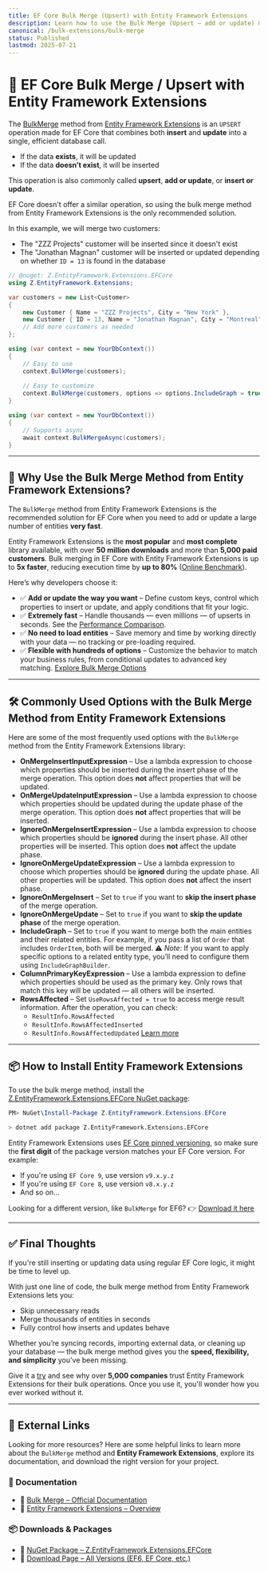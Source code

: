 ```yaml
---
title: EF Core Bulk Merge (Upsert) with Entity Framework Extensions  
description: Learn how to use the Bulk Merge (Upsert – add or update) method from Entity Framework Extensions to efficiently merge entities in your database.  
canonical: /bulk-extensions/bulk-merge  
status: Published  
lastmod: 2025-07-21  
---
```


# 🧩 EF Core Bulk Merge / Upsert with Entity Framework Extensions

The [BulkMerge](https://entityframework-extensions.net/bulk-merge) method from [Entity Framework Extensions](https://entityframework-extensions.net/bulk-merge) is an `UPSERT` operation made for EF Core that combines both **insert** and **update** into a single, efficient database call.

* If the data **exists**, it will be updated
* If the data **doesn’t exist**, it will be inserted

This operation is also commonly called **upsert**, **add or update**, or **insert or update**.

EF Core doesn't offer a similar operation, so using the bulk merge method from Entity Framework Extensions is the only recommended solution.

In this example, we will merge two customers:

* The "ZZZ Projects" customer will be inserted since it doesn't exist
* The "Jonathan Magnan" customer will be inserted or updated depending on whether `ID = 13` is found in the database

```csharp
// @nuget: Z.EntityFramework.Extensions.EFCore
using Z.EntityFramework.Extensions;

var customers = new List<Customer>
{
    new Customer { Name = "ZZZ Projects", City = "New York" },
    new Customer { ID = 13, Name = "Jonathan Magnan", City = "Montreal" }
    // Add more customers as needed
};

using (var context = new YourDbContext())
{
    // Easy to use
    context.BulkMerge(customers);
    
    // Easy to customize
    context.BulkMerge(customers, options => options.IncludeGraph = true);
}

using (var context = new YourDbContext())
{
    // Supports async
    await context.BulkMergeAsync(customers);
}
```

---

## 🚀 Why Use the Bulk Merge Method from Entity Framework Extensions?

The `BulkMerge` method from Entity Framework Extensions is the recommended solution for EF Core when you need to add or update a large number of entities **very fast**.

Entity Framework Extensions is the **most popular** and **most complete** library available, with over **50 million downloads** and more than **5,000 paid customers**. Bulk merging in EF Core with Entity Framework Extensions is up to **5x faster**, reducing execution time by **up to 80%** ([Online Benchmark](https://dotnetfiddle.net/hmDtiI)).

Here’s why developers choose it:

* ✅ **Add or update the way you want** – Define custom keys, control which properties to insert or update, and apply conditions that fit your logic.
* ✅ **Extremely fast** – Handle thousands — even millions — of upserts in seconds. See the [Performance Comparison](https://entityframework-extensions.net/bulk-merge#performance-comparison).
* ✅ **No need to load entities** – Save memory and time by working directly with your data — no tracking or pre-loading required.
* ✅ **Flexible with hundreds of options** – Customize the behavior to match your business rules, from conditional updates to advanced key matching.
  [Explore Bulk Merge Options](https://entityframework-extensions.net/bulk-merge#bulk-merge-options)

---

## 🛠️ Commonly Used Options with the Bulk Merge Method from Entity Framework Extensions

Here are some of the most frequently used options with the `BulkMerge` method from the Entity Framework Extensions library:

* **OnMergeInsertInputExpression** – Use a lambda expression to choose which properties should be inserted during the insert phase of the merge operation. This option does **not** affect properties that will be updated.
* **OnMergeUpdateInputExpression** – Use a lambda expression to choose which properties should be updated during the update phase of the merge operation. This option does **not** affect properties that will be inserted.
* **IgnoreOnMergeInsertExpression** – Use a lambda expression to choose which properties should be **ignored** during the insert phase. All other properties will be inserted. This option does **not** affect the update phase.
* **IgnoreOnMergeUpdateExpression** – Use a lambda expression to choose which properties should be **ignored** during the update phase. All other properties will be updated. This option does **not** affect the insert phase.
* **IgnoreOnMergeInsert** – Set to `true` if you want to **skip the insert phase** of the merge operation.
* **IgnoreOnMergeUpdate** – Set to `true` if you want to **skip the update phase** of the merge operation.
* **IncludeGraph** – Set to `true` if you want to merge both the main entities and their related entities.
  For example, if you pass a list of `Order` that includes `OrderItem`, both will be merged.
  ⚠️ *Note*: If you want to apply specific options to a related entity type, you’ll need to configure them using `IncludeGraphBuilder`.
* **ColumnPrimaryKeyExpression** – Use a lambda expression to define which properties should be used as the primary key.
  Only rows that match this key will be updated — all others will be inserted.
* **RowsAffected** – Set `UseRowsAffected = true` to access merge result information. After the operation, you can check:
  * `ResultInfo.RowsAffected`
  * `ResultInfo.RowsAffectedInserted`
  * `ResultInfo.RowsAffectedUpdated`
    [Learn more](https://entityframework-extensions.net/rows-affected)

---

## 📦 How to Install Entity Framework Extensions

To use the bulk merge method, install the [Z.EntityFramework.Extensions.EFCore NuGet package](https://www.nuget.org/packages/Z.EntityFramework.Extensions.EFCore/):

```powershell
PM> NuGet\Install-Package Z.EntityFramework.Extensions.EFCore
```

```bash
> dotnet add package Z.EntityFramework.Extensions.EFCore
```

Entity Framework Extensions uses [EF Core pinned versioning](https://entityframework-extensions.net/efcore-pinned-versioning), so make sure the **first digit** of the package version matches your EF Core version. For example:

* If you're using `EF Core 9`, use version `v9.x.y.z`
* If you're using `EF Core 8`, use version `v8.x.y.z`
* And so on...

Looking for a different version, like `BulkMerge` for EF6?
👉 [Download it here](https://entityframework-extensions.net/download)

---

## ✅ Final Thoughts

If you're still inserting or updating data using regular EF Core logic, it might be time to level up.

With just one line of code, the bulk merge method from Entity Framework Extensions lets you:

* Skip unnecessary reads
* Merge thousands of entities in seconds
* Fully control how inserts and updates behave

Whether you’re syncing records, importing external data, or cleaning up your database —
the bulk merge method gives you the **speed, flexibility, and simplicity** you've been missing.

Give it a [try](https://entityframework-extensions.net/bulk-merge) and see why over **5,000 companies** trust Entity Framework Extensions for their bulk operations. Once you use it, you'll wonder how you ever worked without it.

---

## 🔗 External Links

Looking for more resources? Here are some helpful links to learn more about the `BulkMerge` method and **Entity Framework Extensions**, explore its documentation, and download the right version for your project.

### 📘 Documentation

* 🔗 [Bulk Merge – Official Documentation](https://entityframework-extensions.net/bulk-merge)
* 🔗 [Entity Framework Extensions – Overview](https://entityframework-extensions.net/)

### 📦 Downloads & Packages

* 🔗 [NuGet Package – Z.EntityFramework.Extensions.EFCore](https://www.nuget.org/packages/Z.EntityFramework.Extensions.EFCore)
* 🔗 [Download Page – All Versions (EF6, EF Core, etc.)](https://entityframework-extensions.net/download)